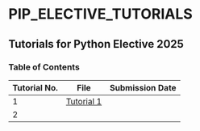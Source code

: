 # PIP_ELECTIVE_TUTORIALS

## Tutorials for Python Elective 2025<br>
### Table of Contents
|Tutorial No. | File          | Submission Date|
|-------------|---------------|----------------|
|1            |[Tutorial 1]() |                |
|2            |               |                |
  
